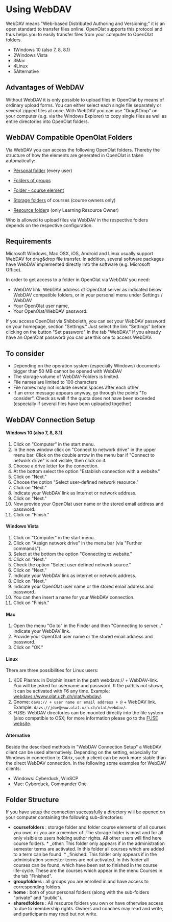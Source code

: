 # Using WebDAV

  

WebDAV means "Web-based Distributed Authoring and Versioning;" it is an open
standard to transfer files online. OpenOlat supports this protocol and thus
helps you to easily transfer files from your computer to OpenOlat folders.

  * 1Windows 10 (also 7, 8, 8.1)
  * 2Windows Vista
  * 3Mac
  * 4Linux 
  * 5Alternative

## Advantages of WebDAV

Without WebDAV it is only possible to upload files in OpenOlat by means of
ordinary upload forms. You can either select each single file separately or
several zipped files at once. With WebDAV you can use "Drag&Drop" on your
computer (e.g. via the Windows Explorer) to copy single files as well as
entire directories into OpenOlat folders.

## WebDAV Compatible OpenOlat Folders

Via WebDAV you can access the following OpenOlat folders. Thereby the
structure of how the elements are generated in OpenOlat  is taken
automatically:

  * [Personal folder](../personal/Personal_folders.md) (every user)  

  * [Folders of groups](../groups/Using_Group_Tools.md)
  * [Folder - course element ](Course+Element%EF%B9%95+Folder.html)
  * [Storage folders](Storage+folder.html) of courses (course owners only)
  * [Resource folder](Various+Types+of+Learning+Resources.html)s (only Learning Resource Owner)

Who is allowed to upload files via WebDAV in the respective folders depends on
the respective configuration.

## Requirements

Microsoft Windows, Mac OSX, iOS, Android and Linux usually support WebDAV for
drag&drop file transfer. In addition, several software packages have WebDAV
implemented directly into the software (e.g. Microsoft Office).

In order to get access to a folder in OpenOlat via WebDAV you need:

  * WebDAV link: WebDAV address of OpenOlat server as indicated below WebDAV compatible folders, or in your personal menu under Settings / WebDAV 
  * Your OpenOlat user name,
  * Your OpenOlat/WebDAV password.

If you access OpenOlat via Shibboleth, you can set your WebDAV password on
your homepage, section "Settings." Just select the link "Settings" before
clicking on the button "Set password" in the tab "WebDAV." If you already have
an OpenOlat password you can use this one to access WebDAV.

## To consider

  * Depending on the operation system (especially Windows) documents bigger than 50 MB cannot be opened with WebDAV
  * The storage volume of WebDAV-Folders is limited.
  * File names are limited to 100 characters
  * File names may not include several spaces after each other
  * If an error message appears anyway, go through the points "To consider". Check as well if the quota does not have been exceeded (especially if several files have been uploaded together)

  

## WebDAV Connection Setup

#### Windows 10 (also 7, 8, 8.1)

  1. Click on "Computer" in the start menu.
  2. In the new window click on "Connect to network drive" in the upper menu bar. Click on the double arrow in the menu bar if "Connect to network drive" is not visible, then click on it.
  3. Choose a drive letter for the connection.
  4. At the bottom select the option "Establish connection with a website."
  5. Click on "Next."
  6. Choose the option "Select user-defined network resource."
  7. Click on "Next."
  8. Indicate your WebDAV link as Internet or network address.
  9. Click on "Next."
  10. Now provide your OpenOlat user name or the stored email address and password.
  11. Click on "Finish."

#### Windows Vista

  1. Click on "Computer" in the start menu.
  2. Click on "Assign network drive" in the menu bar (via "Further commands").
  3. Select at the bottom the option "Connecting to website."
  4. Click on "Next."
  5. Check the option "Select user defined network source."
  6. Click on "Next."
  7. Indicate your WebDAV link as internet or network address.
  8. Click on "Next."
  9. Indicate your OpenOlat user name or the stored email address and password.
  10. You can then insert a name for your WebDAV connection.
  11. Click on "Finish."

#### Mac

  1. Open the menu "Go to" in the Finder and then "Connecting to server..." Indicate your WebDAV link.
  2. Provide your OpenOlat user name or the stored email address and password.
  3. Click on "OK."

#### Linux

There are three possibilities for Linux users:

  1. KDE Plasma: in Dolphin insert in the path webdavs:// + WebDAV-link. You will be asked for username and password. If the path is not shown, it can be activated with F6 any time. Example: <webdavs://www.olat.uzh.ch/olat/webdav/>.
  2. Gnome: `davs:// + user name or email address + @` \+ WebDAV link. Example: `davs://jdoe@www.olat.uzh.ch/olat/webdav/`.
  3. FUSE: WebDAV directories can be mounted directly into the file system (also compatible to OSX; for more information please go to the [FUSE website](http://fuse.sourceforge.net "FUSE
                        website").

#### Alternative

Beside the described methods in "WebDAV Connection Setup" a WebDAV client can
be used alternatively. Depending on the setting, especially for Windows in
connection to Citrix, such a client can be work more stable than the direct
WebDAV connection. In the following some examples for WebDAV clients:

  * Windows: Cyberduck, WinSCP
  * Mac: Cyberduck, Commander One

  

## Folder Structure

If you have setup the connection successfully a directory will be opened on
your computer containing the following sub-directories:

  *  **coursefolders** : storage folder and folder course elements of all courses you own, or you are a member of. The storage folder is most and for all only visible to users holding author rights. All other users will find here course folders.
    * _other: This folder only appears if in the administration semester terms are activated. In this folder all courses which are added to a term can be found. 
    * _finished: This folder only appears if in the administration semester terms are not activated. In this folder all courses can be found, which have been set to finished in the course life-cycle. These are the courses which appear in the menu Courses in the tab "Finished". 
  *  **groupfolders** : all groups you are enrolled in and have access to corresponding folders.
  *  **home** : both of your personal folders (along with the sub-folders "private" and "public").
  *  **sharedfolders** : All resource folders you own or have otherwise access to due to membership rights. Owners and coaches may read and write, and participants may read but not write.

